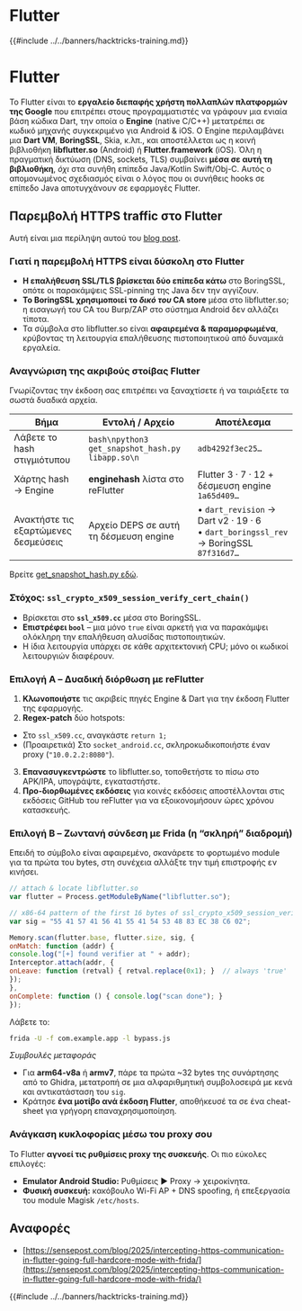 # Flutter

{{#include ../../banners/hacktricks-training.md}}

# Flutter
Το Flutter είναι το **εργαλείο διεπαφής χρήστη πολλαπλών πλατφορμών της Google** που επιτρέπει στους προγραμματιστές να γράφουν μια ενιαία βάση κώδικα Dart, την οποία ο **Engine** (native C/C++) μετατρέπει σε κωδικό μηχανής συγκεκριμένο για Android & iOS. 
Ο Engine περιλαμβάνει μια **Dart VM**, **BoringSSL**, Skia, κ.λπ., και αποστέλλεται ως η κοινή βιβλιοθήκη **libflutter.so** (Android) ή **Flutter.framework** (iOS). Όλη η πραγματική δικτύωση (DNS, sockets, TLS) συμβαίνει **μέσα σε αυτή τη βιβλιοθήκη**, *όχι* στα συνήθη επίπεδα Java/Kotlin Swift/Obj-C. Αυτός ο απομονωμένος σχεδιασμός είναι ο λόγος που οι συνήθεις hooks σε επίπεδο Java αποτυγχάνουν σε εφαρμογές Flutter.

## Παρεμβολή HTTPS traffic στο Flutter

Αυτή είναι μια περίληψη αυτού του [blog post](https://sensepost.com/blog/2025/intercepting-https-communication-in-flutter-going-full-hardcore-mode-with-frida/).

### Γιατί η παρεμβολή HTTPS είναι δύσκολη στο Flutter
* **Η επαλήθευση SSL/TLS βρίσκεται δύο επίπεδα κάτω** στο BoringSSL, οπότε οι παρακάμψεις SSL-pinning της Java δεν την αγγίζουν.
* **Το BoringSSL χρησιμοποιεί το *δικό του* CA store** μέσα στο libflutter.so; η εισαγωγή του CA του Burp/ZAP στο σύστημα Android δεν αλλάζει τίποτα.
* Τα σύμβολα στο libflutter.so είναι **αφαιρεμένα & παραμορφωμένα**, κρύβοντας τη λειτουργία επαλήθευσης πιστοποιητικού από δυναμικά εργαλεία.

### Αναγνώριση της ακριβούς στοίβας Flutter
Γνωρίζοντας την έκδοση σας επιτρέπει να ξαναχτίσετε ή να ταιριάξετε τα σωστά δυαδικά αρχεία.

Βήμα | Εντολή / Αρχείο | Αποτέλεσμα
----|----|----
Λάβετε το hash στιγμιότυπου | ```bash\npython3 get_snapshot_hash.py libapp.so\n``` | `adb4292f3ec25…`
Χάρτης hash → Engine | **enginehash** λίστα στο reFlutter | Flutter 3 · 7 · 12 + δέσμευση engine `1a65d409…`
Ανακτήστε τις εξαρτώμενες δεσμεύσεις | Αρχείο DEPS σε αυτή τη δέσμευση engine | • `dart_revision` → Dart v2 · 19 · 6<br>• `dart_boringssl_rev` → BoringSSL `87f316d7…`

Βρείτε [get_snapshot_hash.py εδώ](https://github.com/Impact-I/reFlutter/blob/main/scripts/get_snapshot_hash.py).

### Στόχος: `ssl_crypto_x509_session_verify_cert_chain()`
* Βρίσκεται στο **`ssl_x509.cc`** μέσα στο BoringSSL.
* **Επιστρέφει `bool`** – μια μόνο `true` είναι αρκετή για να παρακάμψει ολόκληρη την επαλήθευση αλυσίδας πιστοποιητικών.
* Η ίδια λειτουργία υπάρχει σε κάθε αρχιτεκτονική CPU; μόνο οι κωδικοί λειτουργιών διαφέρουν.

### Επιλογή A – Δυαδική διόρθωση με **reFlutter**
1. **Κλωνοποιήστε** τις ακριβείς πηγές Engine & Dart για την έκδοση Flutter της εφαρμογής.
2. **Regex-patch** δύο hotspots:
* Στο `ssl_x509.cc`, αναγκάστε `return 1;`
* (Προαιρετικά) Στο `socket_android.cc`, σκληροκωδικοποιήστε έναν proxy (`"10.0.2.2:8080"`).
3. **Επανασυγκεντρώστε** το libflutter.so, τοποθετήστε το πίσω στο APK/IPA, υπογράψτε, εγκαταστήστε.
4. **Προ-διορθωμένες εκδόσεις** για κοινές εκδόσεις αποστέλλονται στις εκδόσεις GitHub του reFlutter για να εξοικονομήσουν ώρες χρόνου κατασκευής.

### Επιλογή B – Ζωντανή σύνδεση με **Frida** (η “σκληρή” διαδρομή)
Επειδή το σύμβολο είναι αφαιρεμένο, σκανάρετε το φορτωμένο module για τα πρώτα του bytes, στη συνέχεια αλλάξτε την τιμή επιστροφής εν κινήσει.
```javascript
// attach & locate libflutter.so
var flutter = Process.getModuleByName("libflutter.so");

// x86-64 pattern of the first 16 bytes of ssl_crypto_x509_session_verify_cert_chain
var sig = "55 41 57 41 56 41 55 41 54 53 48 83 EC 38 C6 02";

Memory.scan(flutter.base, flutter.size, sig, {
onMatch: function (addr) {
console.log("[+] found verifier at " + addr);
Interceptor.attach(addr, {
onLeave: function (retval) { retval.replace(0x1); }  // always 'true'
});
},
onComplete: function () { console.log("scan done"); }
});
```
Λάβετε το:
```bash
frida -U -f com.example.app -l bypass.js
```
*Συμβουλές μεταφοράς*
* Για **arm64-v8a** ή **armv7**, πάρε τα πρώτα ~32 bytes της συνάρτησης από το Ghidra, μετατροπή σε μια αλφαριθμητική συμβολοσειρά με κενά και αντικατάσταση του `sig`.
* Κράτησε **ένα μοτίβο ανά έκδοση Flutter**, αποθήκευσέ τα σε ένα cheat-sheet για γρήγορη επαναχρησιμοποίηση.

### Ανάγκαση κυκλοφορίας μέσω του proxy σου
Το Flutter **αγνοεί τις ρυθμίσεις proxy της συσκευής**. Οι πιο εύκολες επιλογές:
* **Emulator Android Studio:** Ρυθμίσεις ▶ Proxy → χειροκίνητα.
* **Φυσική συσκευή:** κακόβουλο Wi-Fi AP + DNS spoofing, ή επεξεργασία του module Magisk `/etc/hosts`.

## Αναφορές
- [https://sensepost.com/blog/2025/intercepting-https-communication-in-flutter-going-full-hardcore-mode-with-frida/](https://sensepost.com/blog/2025/intercepting-https-communication-in-flutter-going-full-hardcore-mode-with-frida/)

{{#include ../../banners/hacktricks-training.md}}
